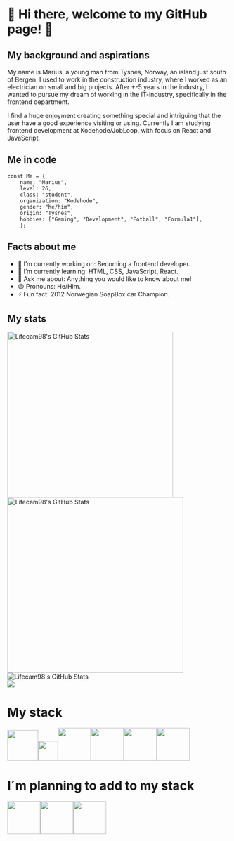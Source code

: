 # 👋 Hi there, welcome to my GitHub page! 👋

## My background and aspirations
My name is Marius, a young man from Tysnes, Norway, an island just south of Bergen. I used to work in the construction industry, where I worked as an electrician on small and big projects. After +-5 years in the industry, I wanted to pursue my dream of working in the IT-industry, specifically in the frontend department.

I find a huge enjoyment creating something special and intriguing that the user have a good experience visiting or using. 
Currently I am studying frontend development at Kodehode/JobLoop, with focus on React and JavaScript.

## Me in code

```
const Me = {
    name: "Marius",
    level: 26,
    class: "student",
    organization: "Kodehode",
    gender: "he/him",
    origin: "Tysnes",
    hobbies: ["Gaming", "Development", "Fotball", "Formula1"],
    };
```

## Facts about me
- 🔭 I’m currently working on: Becoming a frontend developer.
- 🌱 I’m currently learning: HTML, CSS, JavaScript, React.
- 💬 Ask me about: Anything you would like to know about me!
- 😄 Pronouns: He/Him.
- ⚡ Fun fact: 2012 Norwegian SoapBox car Champion.

## My stats
<img src="https://github-readme-stats.vercel.app/api?username=Lifecam98&theme=chartreuse-dark&show_icons=true&hide_border=false&count_private=true" alt="Lifecam98's GitHub Stats" width="377"/> <img src="https://github-readme-streak-stats.herokuapp.com/?user=Lifecam98&theme=chartreuse-dark&hide_border=false" alt="Lifecam98's GitHub Stats" width="400" />
<br>
<img src="https://github-readme-stats.vercel.app/api/top-langs/?username=Lifecam98&theme=chartreuse-dark&show_icons=true&hide_border=false&layout=compact" alt="Lifecam98's GitHub Stats" />
<br>
![](https://komarev.com/ghpvc/?username=lifecam98&color=16E700)

# My stack
<img src="https://github.com/yurijserrano/Github-Profile-Readme-Logos/blob/master/text%20editors/vscode.svg" width="70"><img src="https://github.com/yurijserrano/Github-Profile-Readme-Logos/blob/master/tools/figma.png" width="45"><img src= https://github.com/yurijserrano/Github-Profile-Readme-Logos/blob/master/cloud/azure.svg width="75"><img src="https://github.com/yurijserrano/Github-Profile-Readme-Logos/blob/master/others/html.svg" width="75"><img src="https://github.com/yurijserrano/Github-Profile-Readme-Logos/blob/master/others/css.svg" width="75"><img src="https://github.com/yurijserrano/Github-Profile-Readme-Logos/blob/master/programming%20languages/javascript.svg" width="75">

# I´m planning to add to my stack
<img src="https://github.com/yurijserrano/Github-Profile-Readme-Logos/blob/master/programming%20languages/typescript.svg" width="75"><img src="https://github.com/yurijserrano/Github-Profile-Readme-Logos/blob/master/frameworks/react.svg" width="75"><img src="https://github.com/yurijserrano/Github-Profile-Readme-Logos/blob/master/frameworks/nodejs.svg" width="75">

